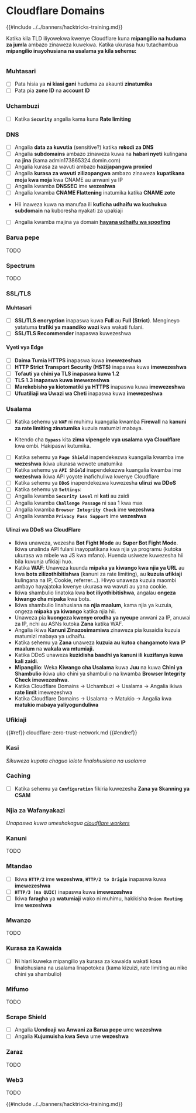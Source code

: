 # Cloudflare Domains

{{#include ../../banners/hacktricks-training.md}}

Katika kila TLD iliyowekwa kwenye Cloudflare kuna **mipangilio na huduma za jumla** ambazo zinaweza kuwekwa. Katika ukurasa huu tutachambua **mipangilio inayohusiana na usalama ya kila sehemu:**

<figure><img src="../../images/image (101).png" alt=""><figcaption></figcaption></figure>

### Muhtasari

- [ ] Pata hisia ya **ni kiasi gani** huduma za akaunti **zinatumika**
- [ ] Pata pia **zone ID** na **account ID**

### Uchambuzi

- [ ] Katika **`Security`** angalia kama kuna **Rate limiting**

### DNS

- [ ] Angalia **data za kuvutia** (sensitive?) katika **rekodi za DNS**
- [ ] Angalia **subdomains** ambazo zinaweza kuwa na **habari nyeti** kulingana na **jina** (kama admin173865324.domin.com)
- [ ] Angalia kurasa za wavuti ambazo **hazijapangwa** **proxied**
- [ ] Angalia **kurasa za wavuti zilizopangwa** ambazo zinaweza **kupatikana moja kwa moja** kwa CNAME au anwani ya IP
- [ ] Angalia kwamba **DNSSEC** ime **wezeshwa**
- [ ] Angalia kwamba **CNAME Flattening** inatumika katika **CNAME zote**
- Hii inaweza kuwa na manufaa ili **kuficha udhaifu wa kuchukua subdomain** na kuboresha nyakati za upakiaji
- [ ] Angalia kwamba majina ya domain [**hayana udhaifu wa spoofing**](https://book.hacktricks.xyz/network-services-pentesting/pentesting-smtp#mail-spoofing)

### **Barua pepe**

TODO

### Spectrum

TODO

### SSL/TLS

#### **Muhtasari**

- [ ] **SSL/TLS encryption** inapaswa kuwa **Full** au **Full (Strict)**. Mengineyo yatatuma **trafiki ya maandiko wazi** kwa wakati fulani.
- [ ] **SSL/TLS Recommender** inapaswa kuwezeshwa

#### Vyeti vya Edge

- [ ] **Daima Tumia HTTPS** inapaswa kuwa **imewezeshwa**
- [ ] **HTTP Strict Transport Security (HSTS)** inapaswa kuwa **imewezeshwa**
- [ ] **Tofauti ya chini ya TLS inapaswa kuwa 1.2**
- [ ] **TLS 1.3 inapaswa kuwa imewezeshwa**
- [ ] **Marekebisho ya kiotomatiki ya HTTPS** inapaswa kuwa **imewezeshwa**
- [ ] **Ufuatiliaji wa Uwazi wa Cheti** inapaswa kuwa **imewezeshwa**

### **Usalama**

- [ ] Katika sehemu ya **`WAF`** ni muhimu kuangalia kwamba **Firewall** na **kanuni za rate limiting zinatumika** kuzuia matumizi mabaya.
- Kitendo cha **`Bypass`** kita **zima vipengele vya usalama vya Cloudflare** kwa ombi. Hakipaswi kutumika.
- [ ] Katika sehemu ya **`Page Shield`** inapendekezwa kuangalia kwamba ime **wezeshwa** ikiwa ukurasa wowote unatumika
- [ ] Katika sehemu ya **`API Shield`** inapendekezwa kuangalia kwamba ime **wezeshwa** ikiwa API yoyote inafichuliwa kwenye Cloudflare
- [ ] Katika sehemu ya **`DDoS`** inapendekezwa kuwezesha **ulinzi wa DDoS**
- [ ] Katika sehemu ya **`Settings`**:
- [ ] Angalia kwamba **`Security Level`** ni **kati** au zaidi
- [ ] Angalia kwamba **`Challenge Passage`** ni saa 1 kwa max
- [ ] Angalia kwamba **`Browser Integrity Check`** ime **wezeshwa**
- [ ] Angalia kwamba **`Privacy Pass Support`** ime **wezeshwa**

#### **Ulinzi wa DDoS wa CloudFlare**

- Ikiwa unaweza, wezesha **Bot Fight Mode** au **Super Bot Fight Mode**. Ikiwa unalinda API fulani inayopatikana kwa njia ya programu (kutoka ukurasa wa mbele wa JS kwa mfano). Huenda usiweze kuwezesha hii bila kuvunja ufikiaji huo.
- Katika **WAF**: Unaweza kuunda **mipaka ya kiwango kwa njia ya URL** au kwa **bots zilizothibitishwa** (kanuni za rate limiting), au **kuzuia ufikiaji** kulingana na IP, Cookie, referrer...). Hivyo unaweza kuzuia maombi ambayo hayajatoka kwenye ukurasa wa wavuti au yana cookie.
- Ikiwa shambulio linatoka kwa **bot iliyothibitishwa**, angalau **ongeza kiwango cha mipaka** kwa bots.
- Ikiwa shambulio linahusiana na **njia maalum**, kama njia ya kuzuia, ongeza **mipaka ya kiwango** katika njia hii.
- Unaweza pia **kuongeza kwenye orodha ya nyeupe** anwani za IP, anuwai za IP, nchi au ASNs kutoka **Zana** katika WAF.
- Angalia ikiwa **Kanuni Zinazosimamiwa** zinaweza pia kusaidia kuzuia matumizi mabaya ya udhaifu.
- Katika sehemu ya **Zana** unaweza **kuzuia au kutoa changamoto kwa IP maalum** na **wakala wa mtumiaji.**
- Katika DDoS unaweza **kuzidisha baadhi ya kanuni ili kuzifanya kuwa kali zaidi**.
- **Mipangilio**: Weka **Kiwango cha Usalama** kuwa **Juu** na kuwa **Chini ya Shambulio** ikiwa uko chini ya shambulio na kwamba **Browser Integrity Check imewezeshwa**.
- Katika Cloudflare Domains -> Uchambuzi -> Usalama -> Angalia ikiwa **rate limit** imewezeshwa
- Katika Cloudflare Domains -> Usalama -> Matukio -> Angalia kwa **matukio mabaya yaliyogunduliwa**

### Ufikiaji

{{#ref}}
cloudflare-zero-trust-network.md
{{#endref}}

### Kasi

_Sikuweza kupata chaguo lolote linalohusiana na usalama_

### Caching

- [ ] Katika sehemu ya **`Configuration`** fikiria kuwezesha **Zana ya Skanning ya CSAM**

### **Njia za Wafanyakazi**

_Unapaswa kuwa umeshakagua_ [_cloudflare workers_](./#workers)

### Kanuni

TODO

### Mtandao

- [ ] Ikiwa **`HTTP/2`** ime **wezeshwa**, **`HTTP/2 to Origin`** inapaswa kuwa **imewezeshwa**
- [ ] **`HTTP/3 (na QUIC)`** inapaswa kuwa **imewezeshwa**
- [ ] Ikiwa **faragha** ya **watumiaji** wako ni muhimu, hakikisha **`Onion Routing`** ime **wezeshwa**

### **Mwanzo**

TODO

### Kurasa za Kawaida

- [ ] Ni hiari kuweka mipangilio ya kurasa za kawaida wakati kosa linalohusiana na usalama linapotokea (kama kizuizi, rate limiting au niko chini ya shambulio)

### Mifumo

TODO

### Scrape Shield

- [ ] Angalia **Uondoaji wa Anwani za Barua pepe** ume **wezeshwa**
- [ ] Angalia **Kujumuisha kwa Seva** ume **wezeshwa**

### **Zaraz**

TODO

### **Web3**

TODO

{{#include ../../banners/hacktricks-training.md}}
